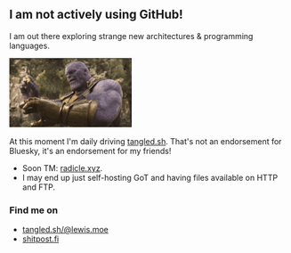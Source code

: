 ## I am not actively using GitHub!

I am out there exploring strange new architectures & programming languages.

<a href="https://shitpost.fi">
  <img src="https://github.com/lu1a/lu1a/blob/main/thanos-add-stone.gif" alt="Thanos adding stone" />
</a>

At this moment I'm daily driving [tangled.sh](https://tangled.sh). That's not an endorsement for Bluesky, it's an endorsement for my friends!

- Soon TM: [radicle.xyz](https://radicle.xyz).
- I may end up just self-hosting GoT and having files available on HTTP and FTP.

### Find me on

- [tangled.sh/@lewis.moe](https://tangled.sh/@lewis.moe)
- [shitpost.fi](https://shitpost.fi)
